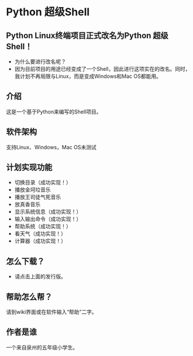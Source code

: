 # Python 超级Shell
## Python Linux终端项目正式改名为Python 超级Shell！
- 为什么要进行改名呢？
- 因为目前项目的用途已经变成了一个Shell，因此进行这项实在的改名。同时，我计划不再局限与Linux，而是变成Windows和Mac OS都能用。
## 介绍
这是一个基于Python来编写的Shell项目。
## 软件架构
支持Linux、Windows，Mac OS未测试
## 计划实现功能
- 切换目录（成功实现！）
- 播放金坷垃音乐
- 播放王司徒气死音乐
- 放真香音乐
- 显示系统信息（成功实现！）
- 输入输出命令（成功实现！）
- 帮助系统（成功实现！）
- 看天气（成功实现！）
- 计算器（成功实现！）
## 怎么下载？
- 请点击上面的发行版。
## 帮助怎么帮？
请到wiki界面或在软件输入“帮助”二字。
## 作者是谁
一个来自泉州的五年级小学生。
